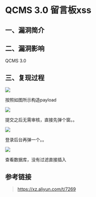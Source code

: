 QCMS 3.0 留言板xss
==================

一、漏洞简介
------------

二、漏洞影响
------------

QCMS 3.0

三、复现过程
------------

![](/Users/aresx/Documents/VulWiki/.resource/QCMS3.0留言板xss/media/rId24.png)

按照如图所示构造payload

![](/Users/aresx/Documents/VulWiki/.resource/QCMS3.0留言板xss/media/rId25.png)

提交之后无需审核，直接先弹个窗。。

![](/Users/aresx/Documents/VulWiki/.resource/QCMS3.0留言板xss/media/rId26.png)

登录后台再弹一个。。

![](/Users/aresx/Documents/VulWiki/.resource/QCMS3.0留言板xss/media/rId27.png)

查看数据库，没有过滤直接插入

参考链接
--------

> https://xz.aliyun.com/t/7269
